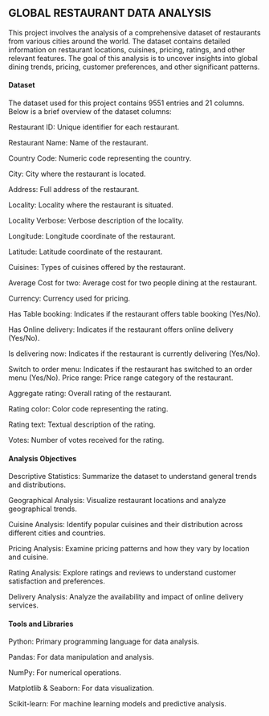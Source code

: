 ## GLOBAL RESTAURANT DATA ANALYSIS

This project involves the analysis of a comprehensive dataset of restaurants from various cities around the world. The dataset contains detailed information on restaurant locations, cuisines, pricing, ratings, and other relevant features. The goal of this analysis is to uncover insights into global dining trends, pricing, customer preferences, and other significant patterns.

#### Dataset

The dataset used for this project contains 9551 entries and 21 columns. 
Below is a brief overview of the dataset columns:

Restaurant ID: Unique identifier for each restaurant.

Restaurant Name: Name of the restaurant.

Country Code: Numeric code representing the country.

City: City where the restaurant is located.

Address: Full address of the restaurant.

Locality: Locality where the restaurant is situated.

Locality Verbose: Verbose description of the locality.

Longitude: Longitude coordinate of the restaurant.

Latitude: Latitude coordinate of the restaurant.

Cuisines: Types of cuisines offered by the restaurant.

Average Cost for two: Average cost for two people dining at the restaurant.

Currency: Currency used for pricing.

Has Table booking: Indicates if the restaurant offers table booking (Yes/No).

Has Online delivery: Indicates if the restaurant offers online delivery (Yes/No).

Is delivering now: Indicates if the restaurant is currently delivering (Yes/No).

Switch to order menu: Indicates if the restaurant has switched to an order menu (Yes/No).
Price range: Price range category of the restaurant.

Aggregate rating: Overall rating of the restaurant.

Rating color: Color code representing the rating.

Rating text: Textual description of the rating.

Votes: Number of votes received for the rating.


#### Analysis Objectives


Descriptive Statistics: Summarize the dataset to understand general trends and distributions.

Geographical Analysis: Visualize restaurant locations and analyze geographical trends.

Cuisine Analysis: Identify popular cuisines and their distribution across different cities and countries.

Pricing Analysis: Examine pricing patterns and how they vary by location and cuisine.

Rating Analysis: Explore ratings and reviews to understand customer satisfaction and preferences.

Delivery Analysis: Analyze the availability and impact of online delivery services.


#### Tools and Libraries


Python: Primary programming language for data analysis.

Pandas: For data manipulation and analysis.

NumPy: For numerical operations.

Matplotlib & Seaborn: For data visualization.

Scikit-learn: For machine learning models and predictive analysis.
